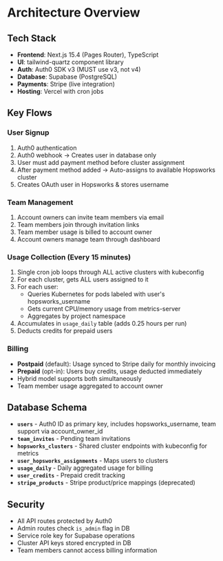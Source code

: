 # Architecture Overview

## Tech Stack
- **Frontend**: Next.js 15.4 (Pages Router), TypeScript
- **UI**: tailwind-quartz component library
- **Auth**: Auth0 SDK v3 (MUST use v3, not v4)
- **Database**: Supabase (PostgreSQL)
- **Payments**: Stripe (live integration)
- **Hosting**: Vercel with cron jobs

## Key Flows

### User Signup
1. Auth0 authentication
2. Auth0 webhook → Creates user in database only
3. User must add payment method before cluster assignment
4. After payment method added → Auto-assigns to available Hopsworks cluster
5. Creates OAuth user in Hopsworks & stores username

### Team Management
1. Account owners can invite team members via email
2. Team members join through invitation links
3. Team member usage is billed to account owner
4. Account owners manage team through dashboard

### Usage Collection (Every 15 minutes)
1. Single cron job loops through ALL active clusters with kubeconfig
2. For each cluster, gets ALL users assigned to it
3. For each user:
   - Queries Kubernetes for pods labeled with user's hopsworks_username
   - Gets current CPU/memory usage from metrics-server
   - Aggregates by project namespace
4. Accumulates in `usage_daily` table (adds 0.25 hours per run)
5. Deducts credits for prepaid users

### Billing
- **Postpaid** (default): Usage synced to Stripe daily for monthly invoicing
- **Prepaid** (opt-in): Users buy credits, usage deducted immediately
- Hybrid model supports both simultaneously
- Team member usage aggregated to account owner

## Database Schema
- **`users`** - Auth0 ID as primary key, includes hopsworks_username, team support via account_owner_id
- **`team_invites`** - Pending team invitations
- **`hopsworks_clusters`** - Shared cluster endpoints with kubeconfig for metrics
- **`user_hopsworks_assignments`** - Maps users to clusters
- **`usage_daily`** - Daily aggregated usage for billing
- **`user_credits`** - Prepaid credit tracking
- **`stripe_products`** - Stripe product/price mappings (deprecated)

## Security
- All API routes protected by Auth0
- Admin routes check `is_admin` flag in DB
- Service role key for Supabase operations
- Cluster API keys stored encrypted in DB
- Team members cannot access billing information